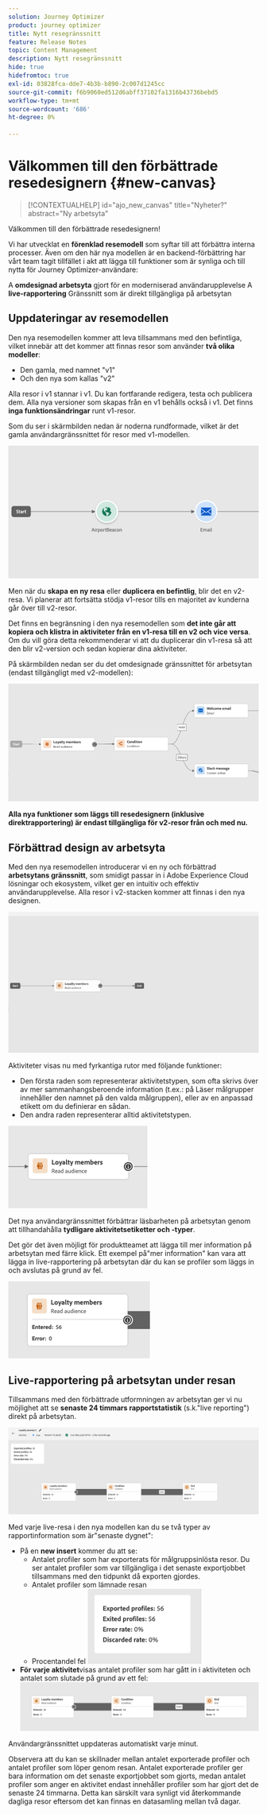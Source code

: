 ```yaml
---
solution: Journey Optimizer
product: journey optimizer
title: Nytt resegränssnitt
feature: Release Notes
topic: Content Management
description: Nytt resegränssnitt
hide: true
hidefromtoc: true
exl-id: 03828fca-dde7-4b3b-b890-2c007d1245cc
source-git-commit: f6b9060ed512d6abff37102fa1316b43736bebd5
workflow-type: tm+mt
source-wordcount: '686'
ht-degree: 0%

---
```


# Välkommen till den förbättrade resedesignern {#new-canvas}

>[!CONTEXTUALHELP]
>id="ajo_new_canvas"
>title="Nyheter?"
>abstract="Ny arbetsyta"

Välkommen till den förbättrade resedesignern!

Vi har utvecklat en **förenklad resemodell** som syftar till att förbättra interna processer. Även om den här nya modellen är en backend-förbättring har vårt team tagit tillfället i akt att lägga till funktioner som är synliga och till nytta för Journey Optimizer-användare:

A **omdesignad arbetsyta** gjort för en moderniserad användarupplevelse A **live-rapportering** Gränssnitt som är direkt tillgängliga på arbetsytan

## Uppdateringar av resemodellen

Den nya resemodellen kommer att leva tillsammans med den befintliga, vilket innebär att det kommer att finnas resor som använder **två olika modeller**:

* Den gamla, med namnet &quot;v1&quot;
* Och den nya som kallas &quot;v2&quot;

Alla resor i v1 stannar i v1. Du kan fortfarande redigera, testa och publicera dem. Alla nya versioner som skapas från en v1 behålls också i v1. Det finns **inga funktionsändringar** runt v1-resor.

Som du ser i skärmbilden nedan är noderna rundformade, vilket är det gamla användargränssnittet för resor med v1-modellen.

![](assets/new-canvas.png)

Men när du **skapa en ny resa** eller **duplicera en befintlig**, blir det en v2-resa.  Vi planerar att fortsätta stödja v1-resor tills en majoritet av kunderna går över till v2-resor.

Det finns en begränsning i den nya resemodellen som **det inte går att kopiera och klistra in aktiviteter från en v1-resa till en v2 och vice versa**. Om du vill göra detta rekommenderar vi att du duplicerar din v1-resa så att den blir v2-version och sedan kopierar dina aktiviteter.

På skärmbilden nedan ser du det omdesignade gränssnittet för arbetsytan (endast tillgängligt med v2-modellen):

![](assets/new-canvas2.png)

**Alla nya funktioner som läggs till resedesignern (inklusive direktrapportering) är endast tillgängliga för v2-resor från och med nu.**

## Förbättrad design av arbetsyta

Med den nya resemodellen introducerar vi en ny och förbättrad **arbetsytans gränssnitt**, som smidigt passar in i Adobe Experience Cloud lösningar och ekosystem, vilket ger en intuitiv och effektiv användarupplevelse. Alla resor i v2-stacken kommer att finnas i den nya designen.

![](assets/new-canvas3.gif)

Aktiviteter visas nu med fyrkantiga rutor med följande funktioner:

* Den första raden som representerar aktivitetstypen, som ofta skrivs över av mer sammanhangsberoende information (t.ex.: på Läser målgrupper innehåller den namnet på den valda målgruppen), eller av en anpassad etikett om du definierar en sådan.
* Den andra raden representerar alltid aktivitetstypen.

![](assets/new-canvas4.png)

Det nya användargränssnittet förbättrar läsbarheten på arbetsytan genom att tillhandahålla **tydligare aktivitetsetiketter och -typer**.

Det gör det även möjligt för produktteamet att lägga till mer information på arbetsytan med färre klick. Ett exempel på&quot;mer information&quot; kan vara att lägga in live-rapportering på arbetsytan där du kan se profiler som läggs in och avslutas på grund av fel.

![](assets/new-canvas5.png)


## Live-rapportering på arbetsytan under resan

Tillsammans med den förbättrade utformningen av arbetsytan ger vi nu möjlighet att se **senaste 24 timmars rapportstatistik** (s.k.&quot;live reporting&quot;) direkt på arbetsytan.

![](assets/new-canvas6.png)

Med varje live-resa i den nya modellen kan du se två typer av rapportinformation som är&quot;senaste dygnet&quot;:

* På en **new insert** kommer du att se:
   * Antalet profiler som har exporterats för målgruppsinlösta resor. Du ser antalet profiler som var tillgängliga i det senaste exportjobbet tillsammans med den tidpunkt då exporten gjordes.
   * Antalet profiler som lämnade resan
   * Procentandel fel
     ![](assets/new-canvas7.png)
* **För varje aktivitet**visas antalet profiler som har gått in i aktiviteten och antalet som slutade på grund av ett fel:
  ![](assets/new-canvas8.png)

Användargränssnittet uppdateras automatiskt varje minut.

Observera att du kan se skillnader mellan antalet exporterade profiler och antalet profiler som löper genom resan. Antalet exporterade profiler ger bara information om det senaste exportjobbet som gjorts, medan antalet profiler som anger en aktivitet endast innehåller profiler som har gjort det de senaste 24 timmarna. Detta kan särskilt vara synligt vid återkommande dagliga resor eftersom det kan finnas en datasamling mellan två dagar.
